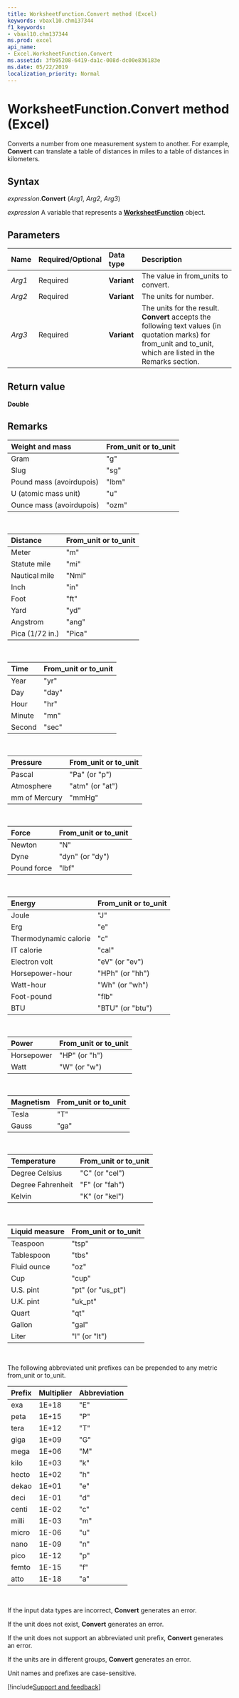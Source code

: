 ```yaml
---
title: WorksheetFunction.Convert method (Excel)
keywords: vbaxl10.chm137344
f1_keywords:
- vbaxl10.chm137344
ms.prod: excel
api_name:
- Excel.WorksheetFunction.Convert
ms.assetid: 3fb95208-6419-da1c-008d-dc00e836183e
ms.date: 05/22/2019
localization_priority: Normal
---
```



# WorksheetFunction.Convert method (Excel)

Converts a number from one measurement system to another. For example, **Convert** can translate a table of distances in miles to a table of distances in kilometers.


## Syntax

_expression_.**Convert** (_Arg1_, _Arg2_, _Arg3_)

_expression_ A variable that represents a **[WorksheetFunction](Excel.WorksheetFunction.md)** object.


## Parameters

|Name|Required/Optional|Data type|Description|
|:-----|:-----|:-----|:-----|
| _Arg1_|Required| **Variant**|The value in from_units to convert.|
| _Arg2_|Required| **Variant**|The units for number.|
| _Arg3_|Required| **Variant**|The units for the result. **Convert** accepts the following text values (in quotation marks) for from_unit and to_unit, which are listed in the Remarks section.|

## Return value

**Double**


## Remarks

|Weight and mass|From_unit or to_unit |
|:-----|:-----|
|Gram|"g"|
|Slug|"sg"|
|Pound mass (avoirdupois)|"lbm"|
|U (atomic mass unit)|"u"|
|Ounce mass (avoirdupois)|"ozm"|

<br/>

|Distance|From_unit or to_unit |
|:-----|:-----|
|Meter|"m"|
|Statute mile|"mi"|
|Nautical mile|"Nmi"|
|Inch|"in"|
|Foot|"ft"|
|Yard|"yd"|
|Angstrom|"ang"|
|Pica (1/72 in.)|"Pica"|

<br/>

|Time|From_unit or to_unit |
|:-----|:-----|
|Year|"yr"|
|Day|"day"|
|Hour|"hr"|
|Minute|"mn"|
|Second|"sec"|

<br/>

|Pressure|From_unit or to_unit |
|:-----|:-----|
|Pascal|"Pa" (or "p")|
|Atmosphere|"atm" (or "at")|
|mm of Mercury|"mmHg"|

<br/>

|Force|From_unit or to_unit |
|:-----|:-----|
|Newton|"N"|
|Dyne|"dyn" (or "dy")|
|Pound force|"lbf"|

<br/>

|Energy|From_unit or to_unit |
|:-----|:-----|
|Joule|"J"|
|Erg|"e"|
|Thermodynamic calorie|"c"|
|IT calorie|"cal"|
|Electron volt|"eV" (or "ev")|
|Horsepower-hour|"HPh" (or "hh")|
|Watt-hour|"Wh" (or "wh")|
|Foot-pound|"flb"|
|BTU|"BTU" (or "btu")|

<br/>

|Power|From_unit or to_unit |
|:-----|:-----|
|Horsepower|"HP" (or "h")|
|Watt|"W" (or "w")|

<br/>

|Magnetism|From_unit or to_unit |
|:-----|:-----|
|Tesla|"T"|
|Gauss|"ga"|

<br/>

|Temperature|From_unit or to_unit |
|:-----|:-----|
|Degree Celsius|"C" (or "cel")|
|Degree Fahrenheit|"F" (or "fah")|
|Kelvin|"K" (or "kel")|

<br/>

|Liquid measure|From_unit or to_unit |
|:-----|:-----|
|Teaspoon|"tsp"|
|Tablespoon|"tbs"|
|Fluid ounce|"oz"|
|Cup|"cup"|
|U.S. pint|"pt" (or "us_pt")|
|U.K. pint|"uk_pt"|
|Quart|"qt"|
|Gallon|"gal"|
|Liter|"l" (or "lt")|

<br/>

The following abbreviated unit prefixes can be prepended to any metric from_unit or to_unit. 

|Prefix|Multiplier|Abbreviation|
|:-----|:-----|:-----|
|exa|1E+18|"E"|
|peta|1E+15|"P"|
|tera|1E+12|"T"|
|giga|1E+09|"G"|
|mega|1E+06|"M"|
|kilo|1E+03|"k"|
|hecto|1E+02|"h"|
|dekao|1E+01|"e"|
|deci|1E-01|"d"|
|centi|1E-02|"c"|
|milli|1E-03|"m"|
|micro|1E-06|"u"|
|nano|1E-09|"n"|
|pico|1E-12|"p"|
|femto|1E-15|"f"|
|atto|1E-18|"a"|

<br/>

If the input data types are incorrect, **Convert** generates an error.
    
If the unit does not exist, **Convert** generates an error.
    
If the unit does not support an abbreviated unit prefix, **Convert** generates an error.
    
If the units are in different groups, **Convert** generates an error.
    
Unit names and prefixes are case-sensitive.
    



[!include[Support and feedback](~/includes/feedback-boilerplate.md)]
